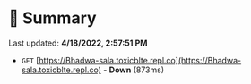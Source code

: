 # 📖 Summary
Last updated: **4/18/2022, 2:57:51 PM**

- `GET` [https://Bhadwa-sala.toxicblte.repl.co](https://Bhadwa-sala.toxicblte.repl.co) - **Down** (873ms)
